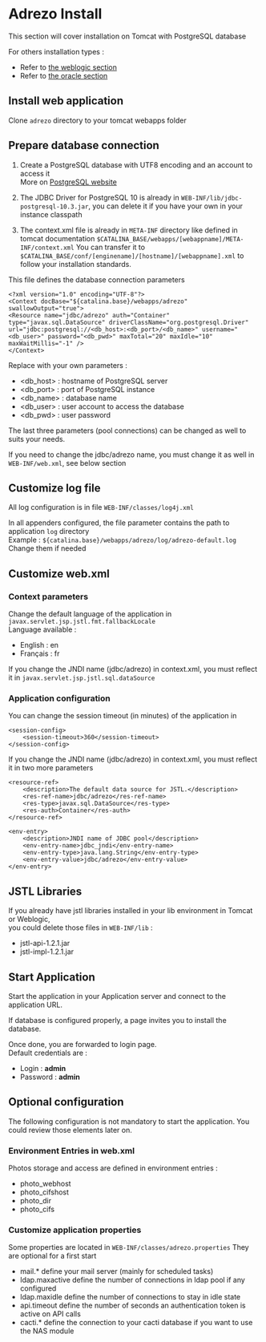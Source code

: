 # Adrezo Install

This section will cover installation on Tomcat with PostgreSQL database

For others installation types :
- Refer to [the weblogic section](./weblogic/) 
- Refer to [the oracle section](./oracle/)

## Install web application
Clone `adrezo` directory to your tomcat webapps folder

## Prepare database connection

1. Create a PostgreSQL database with UTF8 encoding and an account to access it  
More on [PostgreSQL website](https://www.postgresql.org/docs/10/static/index.html)  

2. The JDBC Driver for PostgreSQL 10 is already in `WEB-INF/lib/jdbc-postgresql-10.3.jar`, you can delete it if you have your own in your instance classpath

3. The context.xml file is already in `META-INF` directory like defined in tomcat documentation `$CATALINA_BASE/webapps/[webappname]/META-INF/context.xml`
You can transfer it to `$CATALINA_BASE/conf/[enginename]/[hostname]/[webappname].xml` to follow your installation standards.

This file defines the database connection parameters
````
<?xml version="1.0" encoding="UTF-8"?>
<Context docBase="${catalina.base}/webapps/adrezo" swallowOutput="true">
<Resource name="jdbc/adrezo" auth="Container" type="javax.sql.DataSource" driverClassName="org.postgresql.Driver" url="jdbc:postgresql://<db_host>:<db_port>/<db_name>" username="<db_user>" password="<db_pwd>" maxTotal="20" maxIdle="10" maxWaitMillis="-1" />
</Context>
````
Replace with your own parameters :
- &lt;db_host&gt; : hostname of PostgreSQL server
- &lt;db_port&gt; : port of PostgreSQL instance
- &lt;db_name&gt; : database name
- &lt;db_user&gt; : user account to access the database
- &lt;db_pwd&gt; : user password

The last three parameters (pool connections) can be changed as well to suits your needs.

If you need to change the jdbc/adrezo name, you must change it as well in `WEB-INF/web.xml`, see below section

## Customize log file
All log configuration is in file `WEB-INF/classes/log4j.xml`

In all appenders configured, the file parameter contains the path to application `log` directory  
Example : `${catalina.base}/webapps/adrezo/log/adrezo-default.log`  
Change them if needed

## Customize web.xml

### Context parameters

Change the default language of the application in `javax.servlet.jsp.jstl.fmt.fallbackLocale`  
Language available :
- English : en
- Français : fr

If you change the JNDI name (jdbc/adrezo) in context.xml, you must reflect it in `javax.servlet.jsp.jstl.sql.dataSource`

### Application configuration
You can change the session timeout (in minutes) of the application in
````
<session-config>
	<session-timeout>360</session-timeout>	
</session-config>
````
If you change the JNDI name (jdbc/adrezo) in context.xml, you must reflect it in two more parameters
````
<resource-ref>
	<description>The default data source for JSTL.</description>
	<res-ref-name>jdbc/adrezo</res-ref-name>
	<res-type>javax.sql.DataSource</res-type>
	<res-auth>Container</res-auth>
</resource-ref>
	
<env-entry>
	<description>JNDI name of JDBC pool</description>
	<env-entry-name>jdbc_jndi</env-entry-name>
	<env-entry-type>java.lang.String</env-entry-type>
	<env-entry-value>jdbc/adrezo</env-entry-value>
</env-entry>
````
## JSTL Libraries
If you already have jstl libraries installed in your lib environment in Tomcat or Weblogic,  
you could delete those files in `WEB-INF/lib` :
- jstl-api-1.2.1.jar
- jstl-impl-1.2.1.jar

## Start Application
Start the application in your Application server and connect to the application URL.  

If database is configured properly, a page invites you to install the database.

Once done, you are forwarded to login page.  
Default credentials are :
- Login : __admin__
- Password : __admin__

## Optional configuration

The following configuration is not mandatory to start the application.
You could review those elements later on.

### Environment Entries in web.xml
Photos storage and access are defined in environment entries :
- photo_webhost
- photo_cifshost
- photo_dir
- photo_cifs


### Customize application properties
Some properties are located in `WEB-INF/classes/adrezo.properties`
They are optional for a first start

- mail.* define your mail server (mainly for scheduled tasks)
- ldap.maxactive define the number of connections in ldap pool if any configured
- ldap.maxidle define the number of connections to stay in idle state
- api.timeout define the number of seconds an authentication token is active on API calls
- cacti.* define the connection to your cacti database if you want to use the NAS module


